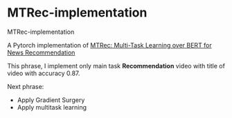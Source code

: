 # MTRec-implementation
MTRec-implementation

A  Pytorch implementation of [MTRec: Multi-Task Learning over BERT for News Recommendation](https://aclanthology.org/2022.findings-acl.209)

This phrase, I implement only main task **Recommendation** video with title of video with accuracy 0.87.

Next phrase:

- Apply Gradient Surgery
- Apply multitask learning
